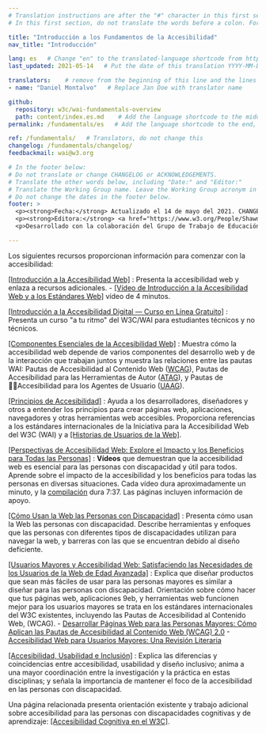 ```yaml
---
# Translation instructions are after the "#" character in this first section. They are comments that do not show up in the web page. You do not need to translate the instructions after #.
# In this first section, do not translate the words before a colon. For example, do not translate "title:". Do translate the text after "title:".

title: "Introducción a los Fundamentos de la Accesibilidad"
nav_title: "Introducción"

lang: es   # Change "en" to the translated-language shortcode from https://www.iana.org/assignments/language-subtag-registry/language-subtag-registry
last_updated: 2021-05-14   # Put the date of this translation YYYY-MM-DD (with month in the middle)

translators:    # remove from the beginning of this line and the lines below: "# " (the hash sign and the space)
- name: "Daniel Montalvo"   # Replace Jan Doe with translator name

github:
  repository: w3c/wai-fundamentals-overview
  path: content/index.es.md    # Add the language shortcode to the middle of the filename, for example: content/index.fr.md
permalink: /fundamentals/es   # Add the language shortcode to the end, with no slash at end, for example: /fundamentals/fr

ref: /fundamentals/   # Translators, do not change this
changelog: /fundamentals/changelog/
feedbackmail: wai@w3.org

# In the footer below:
# Do not translate or change CHANGELOG or ACKNOWLEDGEMENTS.
# Translate the other words below, including "Date:" and "Editor:"
# Translate the Working Group name. Leave the Working Group acronym in English.
# Do not change the dates in the footer below.
footer: >
  <p><strong>Fecha:</strong> Actualizado el 14 de mayo del 2021. CHANGELOG.</p>
  <p><strong>Editora:</strong> <a href="https://www.w3.org/People/Shawn/">Shawn Lawton Henry</a>.</p>
  <p>Desarrollado con la colaboración del Grupo de Trabajo de Educación y Difusión (<a href="http://www.w3.org/WAI/EO/">EOWG</a>).</p>

---
```


Los siguientes recursos proporcionan información para comenzar con la accesibilidad:

[[Introducción a la Accesibilidad Web]](/fundamentals/accessibility-intro/)
:   Presenta la accesibilidad web y enlaza a recursos adicionales.
    -   [[Vídeo de Introducción a la Accesibilidad Web y a los Estándares Web]](/videos/standards-and-benefits/) vídeo de 4 minutos.

[[Introducción a la Accesibilidad Digital &mdash; Curso en Línea Gratuito]](/fundamentals/foundations-course/)
:   Presenta un curso "a tu ritmo" del W3C/WAI para estudiantes técnicos y no técnicos.


[[Componentes Esenciales de la Accesibilidad Web]](/fundamentals/components/)
:   Muestra cómo la accesibilidad web depende de varios componentes del desarrollo web y de la interacción que trabajan juntos y muestra las relaciones entre las pautas WAI: Pautas de Accesibilidad al Contenido Web ([WCAG](/standards-guidelines/wcag/)), Pautas de Accesibilidad para las Herramientas de Autor ([ATAG](/standards-guidelines/atag/)), y Pautas de Accesibilidad para los Agentes de Usuario ([UAAG](/standards-guidelines/uaag/)).

[[Principios de Accesibilidad]](/fundamentals/accessibility-principles/)
:   Ayuda a los desarrolladores, diseñadores y otros a entender los principios para crear páginas web, aplicaciones, navegadores y otras herramientas web accesibles. Proporciona referencias a los estándares internacionales de la Iniciativa para la Accesibilidad Web del W3C (WAI) y a [[Historias de Usuarios de la Web]](/people-use-web/user-stories/).

[[Perspectivas de Accesibilidad Web: Explore el Impacto y los Beneficios para Todas las Personas]](/perspective-videos/)
:   **Vídeos** que demuestran que la accesibilidad web es esencial para las personas con discapacidad y útil para todos. Aprende sobre el impacto de la accesibilidad y los beneficios para todas las personas en diversas situaciones. Cada vídeo dura aproximadamente un minuto, y la [compilación](https://www.youtube.com/watch?v=3f31oufqFSM) dura 7:37. Las páginas incluyen información de apoyo.

[[Cómo Usan la Web las Personas con Discapacidad]](/people-use-web/)
:   Presenta cómo usan la Web las personas con discapacidad. Describe herramientas y enfoques que las personas con diferentes tipos de discapacidades utilizan para navegar la web, y barreras con las que se encuentran debido al diseño deficiente.

[[Usuarios Mayores y Accesibilidad Web: Satisfaciendo las Necesidades de los Usuarios de la Web de Edad Avanzada]](/older-users/)
:   Explica que diseñar productos que sean más fáciles de usar para las personas mayores es similar a diseñar para las personas con discapacidad. Orientación sobre cómo hacer que tus páginas web, aplicaciones 9eb, y herramientas web funcionen mejor para los usuarios mayores se trata en los estándares internacionales del W3C existentes, incluyendo las Pautas de Accesibilidad al Contenido Web, (WCAG).
    -   [Desarrollar Páginas Web para las Personas Mayores: Cómo Aplican las Pautas de Accesibilidad al Contenido Web (WCAG) 2.0](https://www.w3.org/WAI/older-users/developing/)
    -   [Accesibilidad Web para Usuarios Mayores: Una Revisión Literaria](https://www.w3.org/WAI/older-users/literature/)

[[Accesibilidad, Usabilidad e Inclusión]](/fundamentals/accessibility-usability-inclusion/)
:   Explica las diferencias y coincidencias entre accesibilidad, usabilidad y diseño inclusivo; anima a una mayor coordinación entre la investigación y la práctica en estas disciplinas; y señala la importancia de mantener el foco de la accesibilidad en las personas con discapacidad.

Una página relacionada presenta orientación existente y trabajo adicional sobre accesibilidad para las personas con discapacidades cognitivas y de aprendizaje: [[Accesibilidad Cognitiva en el W3C]](/cognitive/).
